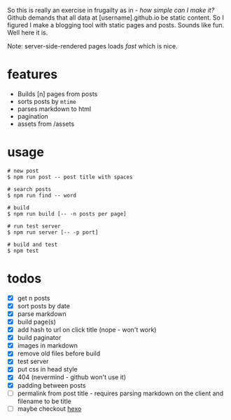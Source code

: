 So this is really an exercise in frugailty as in - *how simple can I make it?* Github demands that all data at [username].github.io be static content. So I figured I make a blogging tool with static pages and posts. Sounds like fun. Well here it is.

Note: server-side-rendered pages loads *fast* which is nice.

# features
- Builds [n] pages from posts
- sorts posts by `mtime`
- parses markdown to html
- pagination
- assets from /assets

# usage
```
# new post
$ npm run post -- post title with spaces

# search posts
$ npm run find -- word

# build
$ npm run build [-- -n posts per page]

# run test server
$ npm run server [-- -p port]

# build and test
$ npm test
```

# todos
- [x] get n posts
- [x] sort posts by date
- [x] parse markdown
- [x] build page(s)
- [x] add hash to url on click title (nope - won't work)
- [x] build paginator
- [x] images in markdown
- [x] remove old files before build
- [x] test server
- [x] put css in head style
- [x] 404 (nevermind - github won't use it)
- [x] padding between posts
- [ ] permalink from post title - requires parsing markdown on the client and filename to be title
- [ ] maybe checkout [hexo](https://hexo.io/)
